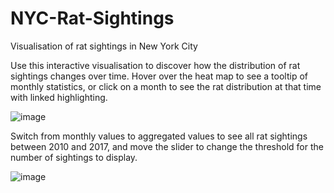 # NYC-Rat-Sightings
Visualisation of rat sightings in New York City

Use this interactive visualisation to discover how the distribution of rat sightings changes over time. Hover over the heat map to see a tooltip of monthly statistics, or click on a month to see the rat distribution at that time with linked highlighting.

 
![image](https://github.com/emilyslade123/NYC-Rat-Sightings/assets/60137462/e02d4c24-9ef7-445e-9918-2ffa4ca62021)


Switch from monthly values to aggregated values to see all rat sightings between 2010 and 2017, and move the slider to change the threshold for the number of sightings to display.


![image](https://github.com/emilyslade123/NYC-Rat-Sightings/assets/60137462/44782648-51db-41bf-bfc0-446225139570)
